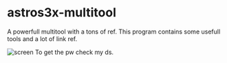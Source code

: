 # astros3x-multitool
A powerfull multitool with a tons of ref. This program contains some usefull tools and a lot of link ref.

![screen](https://user-images.githubusercontent.com/87500882/210186812-ab0c3a78-b4d8-458f-95a6-e498b4d260d6.png)
To get the pw check my ds.

